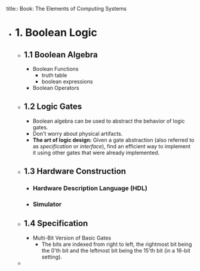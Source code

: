 title:: Book: The Elements of Computing Systems

- # 1. Boolean Logic
	- ## 1.1 Boolean Algebra
		- Boolean Functions
			- truth table
			- boolean expressions
		- Boolean Operators
	- ## 1.2 Logic Gates
		- Boolean algebra can be used to abstract the behavior of logic gates.
		- Don't worry about physical artifacts.
		- **The art of logic design:** Given a gate abstraction (also referred to as *specification* or *interface*), find an efficient way to implement it using other gates that were already implemented.
	- ## 1.3 Hardware Construction
		- ### Hardware Description Language (HDL)
		- ### Simulator
	- ## 1.4 Specification
		- Multi-Bit Version of Basic Gates
			- The bits are indexed from right to left, the rightmost bit being the 0'th bit and the leftmost bit being the 15'th bit (in a 16-bit setting).
	-
